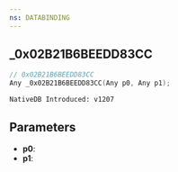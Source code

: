 ```yaml
---
ns: DATABINDING
---
```

## _0x02B21B6BEEDD83CC

```c
// 0x02B21B6BEEDD83CC
Any _0x02B21B6BEEDD83CC(Any p0, Any p1);
```

```
NativeDB Introduced: v1207
```

## Parameters
* **p0**:
* **p1**:
